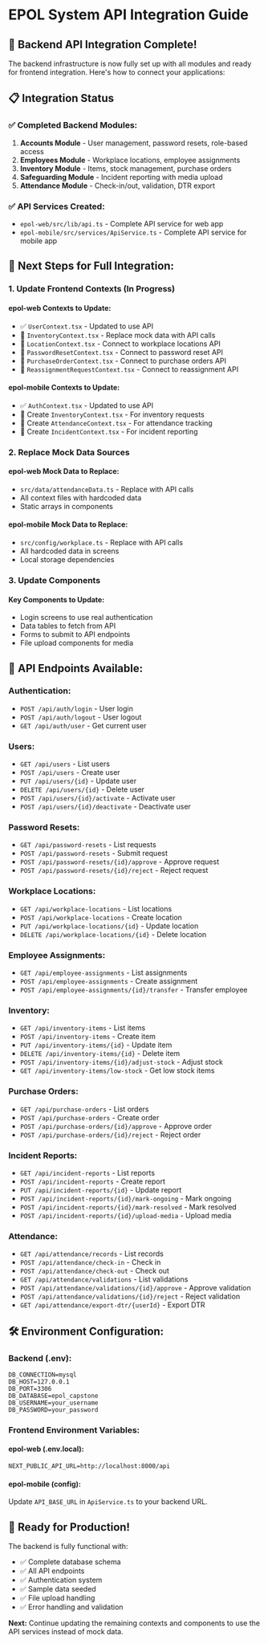 # EPOL System API Integration Guide

## 🚀 Backend API Integration Complete!

The backend infrastructure is now fully set up with all modules and ready for frontend integration. Here's how to connect your applications:

## 📋 **Integration Status**

### ✅ **Completed Backend Modules:**
1. **Accounts Module** - User management, password resets, role-based access
2. **Employees Module** - Workplace locations, employee assignments
3. **Inventory Module** - Items, stock management, purchase orders
4. **Safeguarding Module** - Incident reporting with media upload
5. **Attendance Module** - Check-in/out, validation, DTR export

### ✅ **API Services Created:**
- `epol-web/src/lib/api.ts` - Complete API service for web app
- `epol-mobile/src/services/ApiService.ts` - Complete API service for mobile app

## 🔧 **Next Steps for Full Integration:**

### **1. Update Frontend Contexts (In Progress)**

#### **epol-web Contexts to Update:**
- ✅ `UserContext.tsx` - Updated to use API
- 🔄 `InventoryContext.tsx` - Replace mock data with API calls
- 🔄 `LocationContext.tsx` - Connect to workplace locations API
- 🔄 `PasswordResetContext.tsx` - Connect to password reset API
- 🔄 `PurchaseOrderContext.tsx` - Connect to purchase orders API
- 🔄 `ReassignmentRequestContext.tsx` - Connect to reassignment API

#### **epol-mobile Contexts to Update:**
- ✅ `AuthContext.tsx` - Updated to use API
- 🔄 Create `InventoryContext.tsx` - For inventory requests
- 🔄 Create `AttendanceContext.tsx` - For attendance tracking
- 🔄 Create `IncidentContext.tsx` - For incident reporting

### **2. Replace Mock Data Sources**

#### **epol-web Mock Data to Replace:**
- `src/data/attendanceData.ts` - Replace with API calls
- All context files with hardcoded data
- Static arrays in components

#### **epol-mobile Mock Data to Replace:**
- `src/config/workplace.ts` - Replace with API calls
- All hardcoded data in screens
- Local storage dependencies

### **3. Update Components**

#### **Key Components to Update:**
- Login screens to use real authentication
- Data tables to fetch from API
- Forms to submit to API endpoints
- File upload components for media

## 🔗 **API Endpoints Available:**

### **Authentication:**
- `POST /api/auth/login` - User login
- `POST /api/auth/logout` - User logout
- `GET /api/auth/user` - Get current user

### **Users:**
- `GET /api/users` - List users
- `POST /api/users` - Create user
- `PUT /api/users/{id}` - Update user
- `DELETE /api/users/{id}` - Delete user
- `POST /api/users/{id}/activate` - Activate user
- `POST /api/users/{id}/deactivate` - Deactivate user

### **Password Resets:**
- `GET /api/password-resets` - List requests
- `POST /api/password-resets` - Submit request
- `POST /api/password-resets/{id}/approve` - Approve request
- `POST /api/password-resets/{id}/reject` - Reject request

### **Workplace Locations:**
- `GET /api/workplace-locations` - List locations
- `POST /api/workplace-locations` - Create location
- `PUT /api/workplace-locations/{id}` - Update location
- `DELETE /api/workplace-locations/{id}` - Delete location

### **Employee Assignments:**
- `GET /api/employee-assignments` - List assignments
- `POST /api/employee-assignments` - Create assignment
- `POST /api/employee-assignments/{id}/transfer` - Transfer employee

### **Inventory:**
- `GET /api/inventory-items` - List items
- `POST /api/inventory-items` - Create item
- `PUT /api/inventory-items/{id}` - Update item
- `DELETE /api/inventory-items/{id}` - Delete item
- `POST /api/inventory-items/{id}/adjust-stock` - Adjust stock
- `GET /api/inventory-items/low-stock` - Get low stock items

### **Purchase Orders:**
- `GET /api/purchase-orders` - List orders
- `POST /api/purchase-orders` - Create order
- `POST /api/purchase-orders/{id}/approve` - Approve order
- `POST /api/purchase-orders/{id}/reject` - Reject order

### **Incident Reports:**
- `GET /api/incident-reports` - List reports
- `POST /api/incident-reports` - Create report
- `PUT /api/incident-reports/{id}` - Update report
- `POST /api/incident-reports/{id}/mark-ongoing` - Mark ongoing
- `POST /api/incident-reports/{id}/mark-resolved` - Mark resolved
- `POST /api/incident-reports/{id}/upload-media` - Upload media

### **Attendance:**
- `GET /api/attendance/records` - List records
- `POST /api/attendance/check-in` - Check in
- `POST /api/attendance/check-out` - Check out
- `GET /api/attendance/validations` - List validations
- `POST /api/attendance/validations/{id}/approve` - Approve validation
- `POST /api/attendance/validations/{id}/reject` - Reject validation
- `GET /api/attendance/export-dtr/{userId}` - Export DTR

## 🛠️ **Environment Configuration:**

### **Backend (.env):**
```env
DB_CONNECTION=mysql
DB_HOST=127.0.0.1
DB_PORT=3306
DB_DATABASE=epol_capstone
DB_USERNAME=your_username
DB_PASSWORD=your_password
```

### **Frontend Environment Variables:**

#### **epol-web (.env.local):**
```env
NEXT_PUBLIC_API_URL=http://localhost:8000/api
```

#### **epol-mobile (config):**
Update `API_BASE_URL` in `ApiService.ts` to your backend URL.

## 🚀 **Ready for Production!**

The backend is fully functional with:
- ✅ Complete database schema
- ✅ All API endpoints
- ✅ Authentication system
- ✅ Sample data seeded
- ✅ File upload handling
- ✅ Error handling and validation

**Next:** Continue updating the remaining contexts and components to use the API services instead of mock data.
